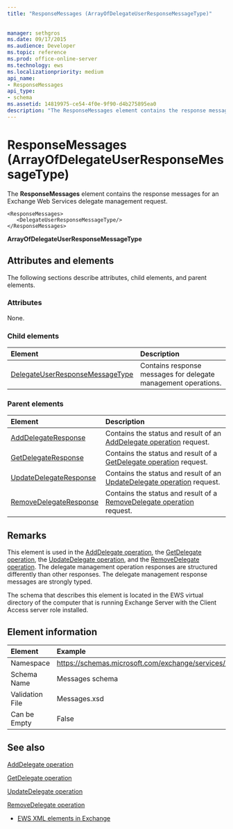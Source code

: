 ```yaml
---
title: "ResponseMessages (ArrayOfDelegateUserResponseMessageType)"
 
 
manager: sethgros
ms.date: 09/17/2015
ms.audience: Developer
ms.topic: reference
ms.prod: office-online-server
ms.technology: ews
ms.localizationpriority: medium
api_name:
- ResponseMessages
api_type:
- schema
ms.assetid: 14819975-ce54-4f0e-9f90-d4b275895ea0
description: "The ResponseMessages element contains the response messages for an Exchange Web Services delegate management request."
---
```


# ResponseMessages (ArrayOfDelegateUserResponseMessageType)

The **ResponseMessages** element contains the response messages for an Exchange Web Services delegate management request. 
  
```
<ResponseMessages>
   <DelegateUserResponseMessageType/>
</ResponseMessages>
```

 **ArrayOfDelegateUserResponseMessageType**
## Attributes and elements

The following sections describe attributes, child elements, and parent elements.
  
### Attributes

None.
  
### Child elements

|**Element**|**Description**|
|:-----|:-----|
|[DelegateUserResponseMessageType](delegateuserresponsemessagetype.md) <br/> |Contains response messages for delegate management operations.  <br/> |
   
### Parent elements

|**Element**|**Description**|
|:-----|:-----|
|[AddDelegateResponse](adddelegateresponse.md) <br/> |Contains the status and result of an [AddDelegate operation](adddelegate-operation.md) request.  <br/> |
|[GetDelegateResponse](getdelegateresponse.md) <br/> |Contains the status and result of a [GetDelegate operation](getdelegate-operation.md) request.  <br/> |
|[UpdateDelegateResponse](updatedelegateresponse.md) <br/> |Contains the status and result of an [UpdateDelegate operation](updatedelegate-operation.md) request.  <br/> |
|[RemoveDelegateResponse](removedelegateresponse.md) <br/> |Contains the status and result of a [RemoveDelegate operation](removedelegate-operation.md) request.  <br/> |
   
## Remarks

This element is used in the [AddDelegate operation](adddelegate-operation.md), the [GetDelegate operation](getdelegate-operation.md), the [UpdateDelegate operation](updatedelegate-operation.md), and the [RemoveDelegate operation](removedelegate-operation.md). The delegate management operation responses are structured differently than other responses. The delegate management response messages are strongly typed.
  
The schema that describes this element is located in the EWS virtual directory of the computer that is running Exchange Server with the Client Access server role installed.
  
## Element information

| Element | Example |
|:-----|:-----|
|Namespace  <br/> |https://schemas.microsoft.com/exchange/services/2006/messages  <br/> |
|Schema Name  <br/> |Messages schema  <br/> |
|Validation File  <br/> |Messages.xsd  <br/> |
|Can be Empty  <br/> |False  <br/> |
   
## See also



[AddDelegate operation](adddelegate-operation.md)
  
[GetDelegate operation](getdelegate-operation.md)
  
[UpdateDelegate operation](updatedelegate-operation.md)
  
[RemoveDelegate operation](removedelegate-operation.md)


- [EWS XML elements in Exchange](ews-xml-elements-in-exchange.md)

